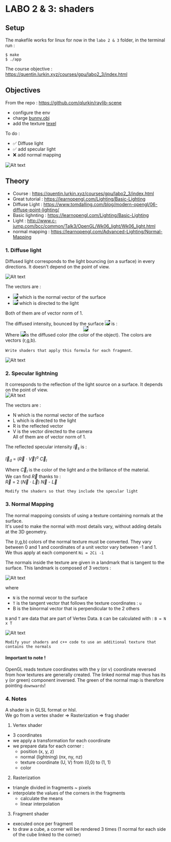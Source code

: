 # LABO 2 & 3: shaders

## Setup

The makefile works for linux for now
in the `labo 2 & 3` folder, in the terminal run :
```
$ make
$ ./app
```

The course objective : https://quentin.lurkin.xyz/courses/gpu/labo2_3/index.html

## Objectives

From the repo : https://github.com/qlurkin/raylib-scene
- configure the env
- charge [bunny.obj](https://raw.githubusercontent.com/qlurkin/raylib-scene/shader/assets/models/bunny.obj)
- add the texture [texel](https://github.com/qlurkin/raylib-scene/blob/shader/assets/textures/texel_checker.png)  

To do :
- :white_check_mark: Diffuse light
- :white_check_mark: add specular light
- :x: add normal mapping

![Alt text](img/texeledBunny.png?raw=true "bunny")  

## Theory

- Course : https://quentin.lurkin.xyz/courses/gpu/labo2_3/index.html
- Great tutorial : https://learnopengl.com/Lighting/Basic-Lighting
- Diffuse Light : https://www.tomdalling.com/blog/modern-opengl/06-diffuse-point-lighting/
- Basic lighnting : https://learnopengl.com/Lighting/Basic-Lighting
- Light : http://www.c-jump.com/bcc/common/Talk3/OpenGL/Wk06_light/Wk06_light.html
- normal mapping : https://learnopengl.com/Advanced-Lighting/Normal-Mapping

### 1. Diffuse light

Diffused light corresponds to the light bouncing (on a surface) in every directions. It doesn't depend on the point of view.

![Alt text](img/diffuse.png "bunny")  

The vectors are :


- <div align="left"><img style="background: black;" src="../../svg/nRVstOAtu9.svg"> which is the normal vector of the surface</div> 
- <div align="left"><img style="background: black;" src="../../svg/SDWQfVO3yu.svg"> which is directed to the light</div> 
Both of them are of vector norm of 1.  

<div align="left">The diffused intensity, bounced by the surface <img style="background: black;" src="../../svg/2hUWvKrNGq.svg"> is :</div>  
<div align="center"><img style="background: black;" src="../../svg/b4UhGmVyiz.svg"></div>  
<div align="left">Where <img style="background: black;" src="../../svg/cwg1etVWXT.svg">is the diffused color (the color of the object). The colors are vectors (r,g,b).</div> 



`Write shaders that apply this formula for each fragment`.  
  
![Alt text](https://quentin.lurkin.xyz/courses/gpu/labo2_3/images/cgaxis_pbr_17_stone_wall_5_diffuse.jpg?raw=true "Diffused texture")


### 2. Specular lightning

It corresponds to the reflection of the light source on a surface. It depends on the point of view.  
![Alt text](img/specular.png "pew")  

The vectors are :
- N which is the normal vector of the surface
- L which is directed to the light
- R is the reflected vector
- V is the vector directed to the camera  
All of them are of vector norm of 1.  

The reflected specular intensity $\vec I_{s}$ is :  

$\vec I_{d}$ = ($\vec R$ $\cdot$ $\vec V$)$^a$ $\vec C_{l}$  

Where $\vec C_{l}$ is the color of the light and $\alpha$ the brillance of the material.  
We can find $\vec R$ thanks to :  
$\vec R$ = 2 ($\vec N$ $\cdot$ $\vec L$) $\vec {N}$ - $\vec{L}$  

`Modify the shaders so that they include the specular light`

### 3. Normal Mapping

The normal mappoing consists of using a texture containing normals at the surface.  
It's used to make the normal with most details vary, without adding details at the 3D geometry.  

The (r,g,b) colors of the normal texture must be converted. They vary between 0 and 1 and coordinates of a unit vector vary between -1 and 1.  
We thus apply at each component `Ni = 2Ci -1`

The normals inside the texture are given in a landmark that is tangent to the surface. This landmark is composed of 3 vectors :  

![Alt text](img/mapping.png "pew") 

where 
- `N` is the normal vecor to the surface
- `T` is the tangent vector that follows the texture coordinates : `u`
- B is the binormal vector that is perpendicular to the 2 others  

`N` and `T` are data that are part of Vertex Data. `B` can be calculated with : `B = N x T`  

![Alt text](img/flemme.png "pew")  

`Modify your shaders and c++ code to use an additional texture that contains the normals`

#### Important to note !
OpenGL reads texture coordinates with the y (or v) coordinate reversed from how textures are generally created. The linked normal map thus has its y (or green) component inversed. The green of the normal map is therefore pointing `downwards`!

### 4. Notes

A shader is in GLSL format or hlsl.  
We go from a vertex shader => Rasterization => frag shader

1. Vertex shader  
- 3 coordinates
- we apply a transformation for each coordinate
- we prepare data for each corner  :
    - position (x, y, z)
    - normal (lightning) (nx, ny, nz)
    - texture coordinate (U, V) from (0,0) to (1, 1)
    - color
2. Rasterization
- triangle divided in fragments ~ pixels
- interpolate the values of the corners in the fragments
    - calculate the means
    - linear interpolation
3. Fragment shader
- executed once per fragment
- to draw a cube, a corner will be rendered 3 times (1 normal for each side of the cube linked to the corner)